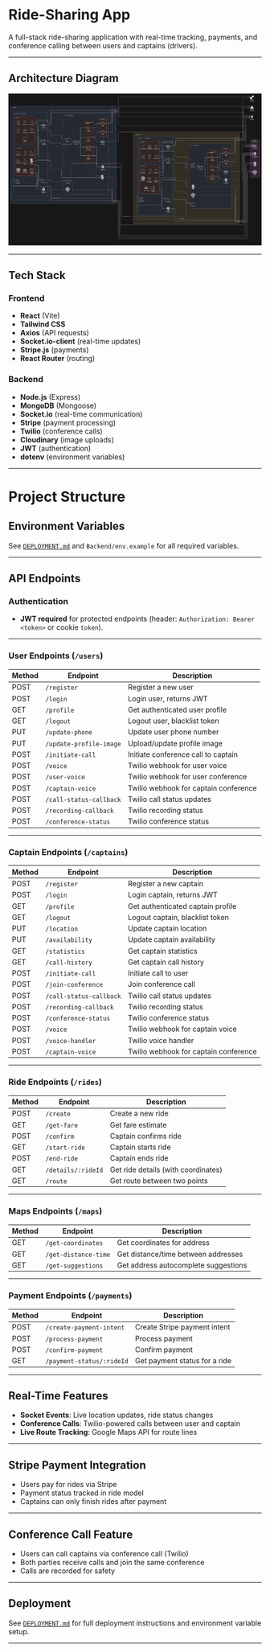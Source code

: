# Ride-Sharing App

A full-stack ride-sharing application with real-time tracking, payments, and conference calling between users and captains (drivers).

---

## Architecture Diagram

![Architecture Diagram](Frontend/public/screenshot-for-readme.png)

---

## Tech Stack

### Frontend

- **React** (Vite)
- **Tailwind CSS**
- **Axios** (API requests)
- **Socket.io-client** (real-time updates)
- **Stripe.js** (payments)
- **React Router** (routing)

### Backend

- **Node.js** (Express)
- **MongoDB** (Mongoose)
- **Socket.io** (real-time communication)
- **Stripe** (payment processing)
- **Twilio** (conference calls)
- **Cloudinary** (image uploads)
- **JWT** (authentication)
- **dotenv** (environment variables)

---

# Project Structure

## Environment Variables

See [`DEPLOYMENT.md`](DEPLOYMENT.md) and `Backend/env.example` for all required variables.

---

## API Endpoints

### Authentication

- **JWT required** for protected endpoints (header: `Authorization: Bearer <token>` or cookie `token`).

---

### User Endpoints (`/users`)

| Method | Endpoint                | Description                           |
| ------ | ----------------------- | ------------------------------------- |
| POST   | `/register`             | Register a new user                   |
| POST   | `/login`                | Login user, returns JWT               |
| GET    | `/profile`              | Get authenticated user profile        |
| GET    | `/logout`               | Logout user, blacklist token          |
| PUT    | `/update-phone`         | Update user phone number              |
| PUT    | `/update-profile-image` | Upload/update profile image           |
| POST   | `/initiate-call`        | Initiate conference call to captain   |
| POST   | `/voice`                | Twilio webhook for user voice         |
| POST   | `/user-voice`           | Twilio webhook for user conference    |
| POST   | `/captain-voice`        | Twilio webhook for captain conference |
| POST   | `/call-status-callback` | Twilio call status updates            |
| POST   | `/recording-callback`   | Twilio recording status               |
| POST   | `/conference-status`    | Twilio conference status              |

---

### Captain Endpoints (`/captains`)

| Method | Endpoint                | Description                           |
| ------ | ----------------------- | ------------------------------------- |
| POST   | `/register`             | Register a new captain                |
| POST   | `/login`                | Login captain, returns JWT            |
| GET    | `/profile`              | Get authenticated captain profile     |
| GET    | `/logout`               | Logout captain, blacklist token       |
| PUT    | `/location`             | Update captain location               |
| PUT    | `/availability`         | Update captain availability           |
| GET    | `/statistics`           | Get captain statistics                |
| GET    | `/call-history`         | Get captain call history              |
| POST   | `/initiate-call`        | Initiate call to user                 |
| POST   | `/join-conference`      | Join conference call                  |
| POST   | `/call-status-callback` | Twilio call status updates            |
| POST   | `/recording-callback`   | Twilio recording status               |
| POST   | `/conference-status`    | Twilio conference status              |
| POST   | `/voice`                | Twilio webhook for captain voice      |
| POST   | `/voice-handler`        | Twilio voice handler                  |
| POST   | `/captain-voice`        | Twilio webhook for captain conference |

---

### Ride Endpoints (`/rides`)

| Method | Endpoint           | Description                         |
| ------ | ------------------ | ----------------------------------- |
| POST   | `/create`          | Create a new ride                   |
| GET    | `/get-fare`        | Get fare estimate                   |
| POST   | `/confirm`         | Captain confirms ride               |
| GET    | `/start-ride`      | Captain starts ride                 |
| POST   | `/end-ride`        | Captain ends ride                   |
| GET    | `/details/:rideId` | Get ride details (with coordinates) |
| GET    | `/route`           | Get route between two points        |

---

### Maps Endpoints (`/maps`)

| Method | Endpoint             | Description                          |
| ------ | -------------------- | ------------------------------------ |
| GET    | `/get-coordinates`   | Get coordinates for address          |
| GET    | `/get-distance-time` | Get distance/time between addresses  |
| GET    | `/get-suggestions`   | Get address autocomplete suggestions |

---

### Payment Endpoints (`/payments`)

| Method | Endpoint                  | Description                   |
| ------ | ------------------------- | ----------------------------- |
| POST   | `/create-payment-intent`  | Create Stripe payment intent  |
| POST   | `/process-payment`        | Process payment               |
| POST   | `/confirm-payment`        | Confirm payment               |
| GET    | `/payment-status/:rideId` | Get payment status for a ride |

---

## Real-Time Features

- **Socket Events**: Live location updates, ride status changes
- **Conference Calls**: Twilio-powered calls between user and captain
- **Live Route Tracking**: Google Maps API for route lines

---

## Stripe Payment Integration

- Users pay for rides via Stripe
- Payment status tracked in ride model
- Captains can only finish rides after payment

---

## Conference Call Feature

- Users can call captains via conference call (Twilio)
- Both parties receive calls and join the same conference
- Calls are recorded for safety

---

## Deployment

See [`DEPLOYMENT.md`](DEPLOYMENT.md) for full deployment instructions and environment variable setup.

---
